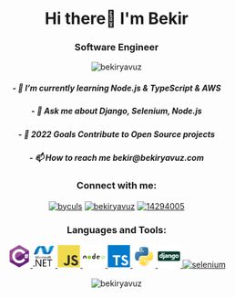 <h1 align="center">Hi there👋 I'm Bekir</h1>
<h3 align="center">Software Engineer</h3>

<p align="center"> <img src="https://komarev.com/ghpvc/?username=bekiryavuz&label=Profile%20views&color=0e75b6&style=flat" alt="bekiryavuz" /> </p>
<h5 align="center">
- 🌱 I’m currently learning Node.js & TypeScript & AWS </h5>
<h5 align="center">- 💬 Ask me about Django, Selenium, Node.js </h5>
<h5 align="center">- 🥅 2022 Goals Contribute to Open Source projects </h5>
<h5 align="center">- 📫 How to reach me bekir@bekiryavuz.com</h5>


<h3 align="center">Connect with me:</h3>
<p align="center">
<a href="https://twitter.com/byculs" target="blank"><img align="center" src="https://raw.githubusercontent.com/rahuldkjain/github-profile-readme-generator/master/src/images/icons/Social/twitter.svg" alt="byculs" height="30" width="40" /></a>
<a href="https://linkedin.com/in/bekiryavuz" target="blank"><img align="center" src="https://raw.githubusercontent.com/rahuldkjain/github-profile-readme-generator/master/src/images/icons/Social/linked-in-alt.svg" alt="bekiryavuz" height="30" width="40" /></a>
<a href="https://stackoverflow.com/users/14294005" target="blank"><img align="center" src="https://raw.githubusercontent.com/rahuldkjain/github-profile-readme-generator/master/src/images/icons/Social/stack-overflow.svg" alt="14294005" height="30" width="40" /></a>

</p>

<h3 align="center">Languages and Tools:</h3>
<p align="center"> <a href="https://www.w3schools.com/cs/" target="_blank" rel="noreferrer"> <img src="https://raw.githubusercontent.com/devicons/devicon/master/icons/csharp/csharp-original.svg" alt="csharp" width="40" height="40"/> </a> <a href="https://dotnet.microsoft.com/" target="_blank" rel="noreferrer"> <img src="https://raw.githubusercontent.com/devicons/devicon/master/icons/dot-net/dot-net-original-wordmark.svg" alt="dotnet" width="40" height="40"/> </a>  <a href="https://developer.mozilla.org/en-US/docs/Web/JavaScript" target="_blank" rel="noreferrer"> <img src="https://raw.githubusercontent.com/devicons/devicon/master/icons/javascript/javascript-original.svg" alt="javascript" width="40" height="40"/> </a> <a href="https://nodejs.org" target="_blank" rel="noreferrer"> <img src="https://raw.githubusercontent.com/devicons/devicon/master/icons/nodejs/nodejs-original-wordmark.svg" alt="nodejs" width="40" height="40"/> </a> <a href="https://www.typescriptlang.org/" target="_blank" rel="noreferrer"> <img src="https://raw.githubusercontent.com/devicons/devicon/master/icons/typescript/typescript-original.svg" alt="typescript" width="40" height="40"/> </a>  <a href="https://www.python.org" target="_blank" rel="noreferrer"> <img src="https://raw.githubusercontent.com/devicons/devicon/master/icons/python/python-original.svg" alt="python" width="40" height="40"/> </a> <a href="https://www.djangoproject.com/" target="_blank" rel="noreferrer"> <img src="https://raw.githubusercontent.com/devicons/devicon/master/icons/django/django-original.svg" alt="django" width="40" height="40"/> </a> <a href="https://www.selenium.dev" target="_blank" rel="noreferrer"> <img src="https://raw.githubusercontent.com/detain/svg-logos/780f25886640cef088af994181646db2f6b1a3f8/svg/selenium-logo.svg" alt="selenium" width="40" height="40"/> </a>   </p>


<p align="center"><img align="center" src="https://github-readme-stats.vercel.app/api/top-langs?username=bekiryavuz&show_icons=true&locale=en&layout=compact" alt="bekiryavuz" /></p> 


